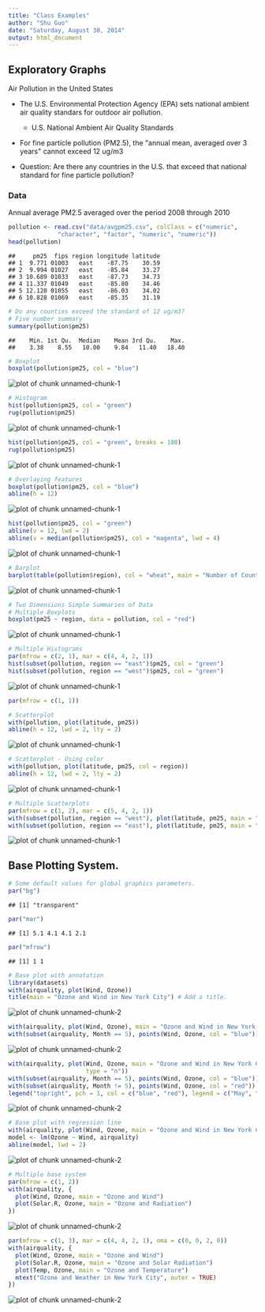 ```yaml
---
title: "Class Examples"
author: "Shu Guo"
date: "Saturday, August 30, 2014"
output: html_document
---
```


## Exploratory Graphs

Air Pollution in the United States 

- The U.S. Environmental Protection Agency (EPA) sets national ambient air quality standars for outdoor air pollution.  
    - U.S. National Ambient Air Quality Standards  
  
- For fine particle pollution (PM2.5), the "annual mean, averaged over 3 years"  cannot exceed 12 ug/m3  

- Question: Are there any countries in the U.S. that exceed that national standard for fine particle pollution?

### Data

Annual average PM2.5 averaged over the period 2008 through 2010




```r
pollution <- read.csv("data/avgpm25.csv", colClass = c("numeric",
              "character", "factor", "numeric", "numeric"))
head(pollution)
```

```
##     pm25  fips region longitude latitude
## 1  9.771 01003   east    -87.75    30.59
## 2  9.994 01027   east    -85.84    33.27
## 3 10.689 01033   east    -87.73    34.73
## 4 11.337 01049   east    -85.80    34.46
## 5 12.120 01055   east    -86.03    34.02
## 6 10.828 01069   east    -85.35    31.19
```

```r
# Do any counties exceed the standard of 12 ug/m3?
# Five number summary
summary(pollution$pm25)
```

```
##    Min. 1st Qu.  Median    Mean 3rd Qu.    Max. 
##    3.38    8.55   10.00    9.84   11.40   18.40
```

```r
# Boxplot
boxplot(pollution$pm25, col = "blue")
```

![plot of chunk unnamed-chunk-1](figure/unnamed-chunk-11.png) 

```r
# Histogram
hist(pollution$pm25, col = "green")
rug(pollution$pm25)
```

![plot of chunk unnamed-chunk-1](figure/unnamed-chunk-12.png) 

```r
hist(pollution$pm25, col = "green", breaks = 100)
rug(pollution$pm25)
```

![plot of chunk unnamed-chunk-1](figure/unnamed-chunk-13.png) 

```r
# Overlaying features
boxplot(pollution$pm25, col = "blue")
abline(h = 12)
```

![plot of chunk unnamed-chunk-1](figure/unnamed-chunk-14.png) 

```r
hist(pollution$pm25, col = "green")
abline(v = 12, lwd = 2)
abline(v = median(pollution$pm25), col = "magenta", lwd = 4)
```

![plot of chunk unnamed-chunk-1](figure/unnamed-chunk-15.png) 

```r
# Barplot
barplot(table(pollution$region), col = "wheat", main = "Number of Counties in Each Region")
```

![plot of chunk unnamed-chunk-1](figure/unnamed-chunk-16.png) 

```r
# Two Dimensions Simple Summaries of Data
# Multiple Boxplots
boxplot(pm25 ~ region, data = pollution, col = "red")
```

![plot of chunk unnamed-chunk-1](figure/unnamed-chunk-17.png) 

```r
# Multiple Histograms
par(mfrow = c(2, 1), mar = c(4, 4, 2, 1))
hist(subset(pollution, region == "east")$pm25, col = "green")
hist(subset(pollution, region == "west")$pm25, col = "green")
```

![plot of chunk unnamed-chunk-1](figure/unnamed-chunk-18.png) 

```r
par(mfrow = c(1, 1))

# Scatterplot
with(pollution, plot(latitude, pm25))
abline(h = 12, lwd = 2, lty = 2)
```

![plot of chunk unnamed-chunk-1](figure/unnamed-chunk-19.png) 

```r
# Scatterplot - Using color
with(pollution, plot(latitude, pm25, col = region))
abline(h = 12, lwd = 2, lty = 2)
```

![plot of chunk unnamed-chunk-1](figure/unnamed-chunk-110.png) 

```r
# Multiple Scatterplots
par(mfrow = c(1, 2), mar = c(5, 4, 2, 1))
with(subset(pollution, region == "west"), plot(latitude, pm25, main = "West"))
with(subset(pollution, region == "east"), plot(latitude, pm25, main = "East"))
```

![plot of chunk unnamed-chunk-1](figure/unnamed-chunk-111.png) 

## Base Plotting System.


```r
# Some default values for global graphics parameters.
par("bg")
```

```
## [1] "transparent"
```

```r
par("mar")
```

```
## [1] 5.1 4.1 4.1 2.1
```

```r
par("mfrow")
```

```
## [1] 1 1
```

```r
# Base plot with annotation
library(datasets)
with(airquality, plot(Wind, Ozone))
title(main = "Ozone and Wind in New York City") # Add a title.
```

![plot of chunk unnamed-chunk-2](figure/unnamed-chunk-21.png) 

```r
with(airquality, plot(Wind, Ozone), main = "Ozone and Wind in New York City")
with(subset(airquality, Month == 5), points(Wind, Ozone, col = "blue"))
```

![plot of chunk unnamed-chunk-2](figure/unnamed-chunk-22.png) 

```r
with(airquality, plot(Wind, Ozone, main = "Ozone and Wind in New York City",
                      type = "n"))
with(subset(airquality, Month == 5), points(Wind, Ozone, col = "blue"))
with(subset(airquality, Month != 5), points(Wind, Ozone, col = "red"))
legend("topright", pch = 1, col = c("blue", "red"), legend = c("May", "Other Months"))
```

![plot of chunk unnamed-chunk-2](figure/unnamed-chunk-23.png) 

```r
# Base plot with regression line
with(airquality, plot(Wind, Ozone, main = "Ozone and Wind in New York City", pch = 20))
model <- lm(Ozone ~ Wind, airquality)
abline(model, lwd = 2)
```

![plot of chunk unnamed-chunk-2](figure/unnamed-chunk-24.png) 

```r
# Multiple base system
par(mfrow = c(1, 2))
with(airquality, {
  plot(Wind, Ozone, main = "Ozone and Wind")
  plot(Solar.R, Ozone, main = "Ozone and Radiation")
})
```

![plot of chunk unnamed-chunk-2](figure/unnamed-chunk-25.png) 

```r
par(mfrow = c(1, 3), mar = c(4, 4, 2, 1), oma = c(0, 0, 2, 0))
with(airquality, {
  plot(Wind, Ozone, main = "Ozone and Wind")
  plot(Solar.R, Ozone, main = "Ozone and Solar Radiation")
  plot(Temp, Ozone, main = "Ozone and Temperature")
  mtext("Ozone and Weather in New York City", outer = TRUE)
})
```

![plot of chunk unnamed-chunk-2](figure/unnamed-chunk-26.png) 

